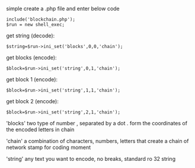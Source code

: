 simple create a .php file and enter below code

    include('blockchain.php');
    $run = new shell_exec;
    
get string (decode):

    $string=$run->ini_set('blocks',0,0,'chain');
    
get blocks (encode):

    $block=$run->ini_set('string',0,1,'chain');
    
get block 1 (encode):

    $block=$run->ini_set('string',1,1,'chain');
    
get block 2 (encode):

    $block=$run->ini_set('string',2,1,'chain');

'blocks' 
two type of number , separated by a dot . form the coordinates of the encoded letters in chain

'chain'
a combination of characters, numbers, letters that create a chain of network stamp for coding moment

'string'
any text you want to encode, no breaks, standard ro 32 string

